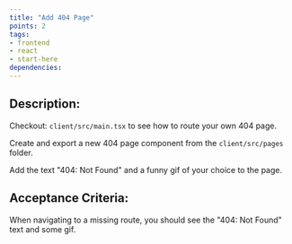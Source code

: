 ```yaml
---
title: "Add 404 Page"
points: 2
tags: 
- frontend
- react
- start-here
dependencies:
---
```


## Description:

Checkout: `client/src/main.tsx` to see how to route your own 404 page.

Create and export a new 404 page component from the `client/src/pages` folder.

Add the text "404: Not Found" and a funny gif of your choice to the page.

## Acceptance Criteria:

When navigating to a missing route, you should see the "404: Not Found" text and some gif.